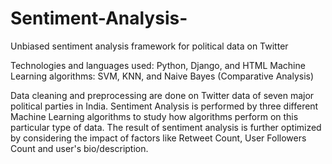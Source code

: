 # Sentiment-Analysis-
Unbiased sentiment analysis framework for political data on Twitter

Technologies and languages used: Python, Django, and HTML
Machine Learning algorithms: SVM, KNN, and Naive Bayes (Comparative Analysis)

Data cleaning and preprocessing are done on Twitter data of seven major political parties in India.
Sentiment Analysis is performed by three different Machine Learning algorithms to study how algorithms perform on this particular type of data.
The result of sentiment analysis is further optimized by considering the impact of factors like Retweet Count, User Followers Count and user's bio/description.

